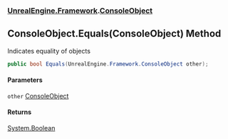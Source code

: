 ### [UnrealEngine.Framework](UnrealEngine_Framework.md 'UnrealEngine.Framework').[ConsoleObject](ConsoleObject.md 'UnrealEngine.Framework.ConsoleObject')
## ConsoleObject.Equals(ConsoleObject) Method
Indicates equality of objects  
```csharp
public bool Equals(UnrealEngine.Framework.ConsoleObject other);
```
#### Parameters
<a name='UnrealEngine_Framework_ConsoleObject_Equals(UnrealEngine_Framework_ConsoleObject)_other'></a>
`other` [ConsoleObject](ConsoleObject.md 'UnrealEngine.Framework.ConsoleObject')  
  
#### Returns
[System.Boolean](https://docs.microsoft.com/en-us/dotnet/api/System.Boolean 'System.Boolean')  
